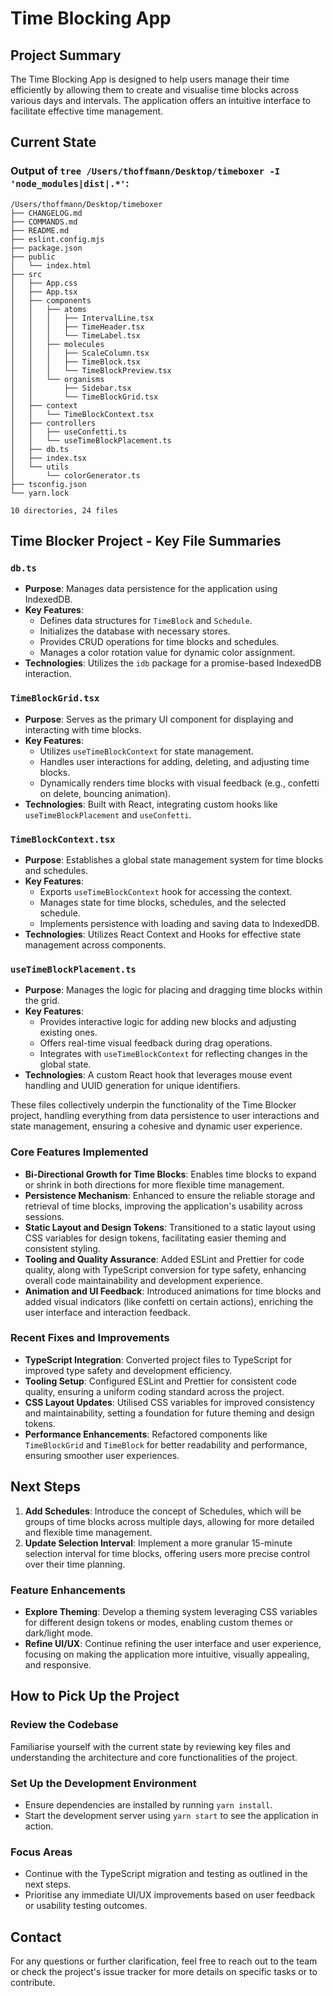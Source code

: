# Time Blocking App

## Project Summary

The Time Blocking App is designed to help users manage their time efficiently by allowing them to create and visualise time blocks across various days and intervals. The application offers an intuitive interface to facilitate effective time management.

## Current State

### Output of `tree /Users/thoffmann/Desktop/timeboxer -I 'node_modules|dist|.*'`:

```
/Users/thoffmann/Desktop/timeboxer
├── CHANGELOG.md
├── COMMANDS.md
├── README.md
├── eslint.config.mjs
├── package.json
├── public
│   └── index.html
├── src
│   ├── App.css
│   ├── App.tsx
│   ├── components
│   │   ├── atoms
│   │   │   ├── IntervalLine.tsx
│   │   │   ├── TimeHeader.tsx
│   │   │   └── TimeLabel.tsx
│   │   ├── molecules
│   │   │   ├── ScaleColumn.tsx
│   │   │   ├── TimeBlock.tsx
│   │   │   └── TimeBlockPreview.tsx
│   │   └── organisms
│   │       ├── Sidebar.tsx
│   │       └── TimeBlockGrid.tsx
│   ├── context
│   │   └── TimeBlockContext.tsx
│   ├── controllers
│   │   ├── useConfetti.ts
│   │   └── useTimeBlockPlacement.ts
│   ├── db.ts
│   ├── index.tsx
│   └── utils
│       └── colorGenerator.ts
├── tsconfig.json
└── yarn.lock

10 directories, 24 files
```

## Time Blocker Project - Key File Summaries

### `db.ts`

-   **Purpose**: Manages data persistence for the application using IndexedDB.
-   **Key Features**:
    -   Defines data structures for `TimeBlock` and `Schedule`.
    -   Initializes the database with necessary stores.
    -   Provides CRUD operations for time blocks and schedules.
    -   Manages a color rotation value for dynamic color assignment.
-   **Technologies**: Utilizes the `idb` package for a promise-based IndexedDB interaction.

### `TimeBlockGrid.tsx`

-   **Purpose**: Serves as the primary UI component for displaying and interacting with time blocks.
-   **Key Features**:
    -   Utilizes `useTimeBlockContext` for state management.
    -   Handles user interactions for adding, deleting, and adjusting time blocks.
    -   Dynamically renders time blocks with visual feedback (e.g., confetti on delete, bouncing animation).
-   **Technologies**: Built with React, integrating custom hooks like `useTimeBlockPlacement` and `useConfetti`.

### `TimeBlockContext.tsx`

-   **Purpose**: Establishes a global state management system for time blocks and schedules.
-   **Key Features**:
    -   Exports `useTimeBlockContext` hook for accessing the context.
    -   Manages state for time blocks, schedules, and the selected schedule.
    -   Implements persistence with loading and saving data to IndexedDB.
-   **Technologies**: Utilizes React Context and Hooks for effective state management across components.

### `useTimeBlockPlacement.ts`

-   **Purpose**: Manages the logic for placing and dragging time blocks within the grid.
-   **Key Features**:
    -   Provides interactive logic for adding new blocks and adjusting existing ones.
    -   Offers real-time visual feedback during drag operations.
    -   Integrates with `useTimeBlockContext` for reflecting changes in the global state.
-   **Technologies**: A custom React hook that leverages mouse event handling and UUID generation for unique identifiers.

These files collectively underpin the functionality of the Time Blocker project, handling everything from data persistence to user interactions and state management, ensuring a cohesive and dynamic user experience.

### Core Features Implemented

-   **Bi-Directional Growth for Time Blocks**: Enables time blocks to expand or shrink in both directions for more flexible time management.
-   **Persistence Mechanism**: Enhanced to ensure the reliable storage and retrieval of time blocks, improving the application's usability across sessions.
-   **Static Layout and Design Tokens**: Transitioned to a static layout using CSS variables for design tokens, facilitating easier theming and consistent styling.
-   **Tooling and Quality Assurance**: Added ESLint and Prettier for code quality, along with TypeScript conversion for type safety, enhancing overall code maintainability and development experience.
-   **Animation and UI Feedback**: Introduced animations for time blocks and added visual indicators (like confetti on certain actions), enriching the user interface and interaction feedback.

### Recent Fixes and Improvements

-   **TypeScript Integration**: Converted project files to TypeScript for improved type safety and development efficiency.
-   **Tooling Setup**: Configured ESLint and Prettier for consistent code quality, ensuring a uniform coding standard across the project.
-   **CSS Layout Updates**: Utilised CSS variables for improved consistency and maintainability, setting a foundation for future theming and design tokens.
-   **Performance Enhancements**: Refactored components like `TimeBlockGrid` and `TimeBlock` for better readability and performance, ensuring smoother user experiences.

## Next Steps

1. **Add Schedules**: Introduce the concept of Schedules, which will be groups of time blocks across multiple days, allowing for more detailed and flexible time management.
2. **Update Selection Interval**: Implement a more granular 15-minute selection interval for time blocks, offering users more precise control over their time planning.

### Feature Enhancements

-   **Explore Theming**: Develop a theming system leveraging CSS variables for different design tokens or modes, enabling custom themes or dark/light mode.
-   **Refine UI/UX**: Continue refining the user interface and user experience, focusing on making the application more intuitive, visually appealing, and responsive.

## How to Pick Up the Project

### Review the Codebase

Familiarise yourself with the current state by reviewing key files and understanding the architecture and core functionalities of the project.

### Set Up the Development Environment

-   Ensure dependencies are installed by running `yarn install`.
-   Start the development server using `yarn start` to see the application in action.

### Focus Areas

-   Continue with the TypeScript migration and testing as outlined in the next steps.
-   Prioritise any immediate UI/UX improvements based on user feedback or usability testing outcomes.

## Contact

For any questions or further clarification, feel free to reach out to the team or check the project's issue tracker for more details on specific tasks or to contribute.
